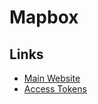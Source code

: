 # Mapbox

## Links

- [Main Website](https://mapbox.com)
- [Access Tokens](https://account.mapbox.com/access-tokens/)
